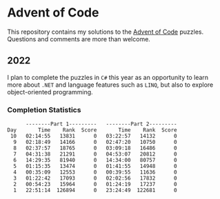 # Advent of Code

This repository contains my solutions to the [Advent of Code](https://adventofcode.com/) puzzles.
Questions and comments are more than welcome.

## 2022

I plan to complete the puzzles in `C#` this year as an opportunity to learn more about `.NET` and language features such as `LINQ`, but also to explore object-oriented programming.

### Completion Statistics

          --------Part 1---------   --------Part 2---------
    Day       Time    Rank  Score       Time    Rank  Score
     10   02:14:55   13831      0   03:22:57   14132      0
      9   02:18:49   14166      0   02:47:20   10750      0
      8   02:37:57   18765      0   03:09:18   16486      0
      7   04:31:38   21291      0   04:53:07   20812      0
      6   14:29:35   81940      0   14:34:00   80757      0
      5   01:15:35   13474      0   01:41:55   14948      0
      4   00:35:09   12553      0   00:39:55   11636      0
      3   01:22:42   17093      0   02:02:56   17832      0
      2   00:54:23   15964      0   01:24:19   17237      0
      1   22:51:14  126894      0   23:24:49  122681      0
